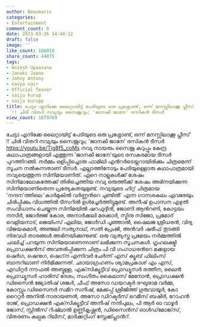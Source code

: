 ```yaml
---
author: Beaumaris
categories:
- Entertainment
comment_count: 0
date: 2023-03-26 14:44:12
draft: false
image: ''
like_count: 106010
share_count: 44875
tags:
- Aniesh Upaasana
- Janaki Jaane
- Johny Antony
- navya nair
- Official Teaser
- saiju kurup
- saiju kurupp
title: ചേട്ടാ എനിക്കേ ലൈറ്റായിട്ട് പേടിയുടെ ഒരു പ്രശ്നോണ്ട്, ഒന്ന് മനസ്സിലാക്കൂ പ്ലീസ്'
  !! ചിരി വിതറി നവ്യയും സൈജുവും; 'ജാനകീ ജാനേ' രസികൻ ടീസർ
view_count: 1879789
---
```


ചേട്ടാ എനിക്കേ ലൈറ്റായിട്ട് പേടിയുടെ ഒരു പ്രശ്നോണ്ട്, ഒന്ന് മനസ്സിലാക്കൂ പ്ലീസ്' !! ചിരി വിതറി നവ്യയും സൈജുവും; 'ജാനകീ ജാനേ' രസികൻ ടീസർ https://youtu.be/Tig8f5_coMs നവ്യ നായരും സൈജു കുറുപ്പും കേന്ദ്ര കഥാപാത്രങ്ങളായി എത്തുന്ന 'ജാനകീ ജാനേ'യുടെ രസകരമായ ടീസർ പുറത്തിറങ്ങി. നര്‍മ്മം ഒളിപ്പിച്ചൊരു ഫാമിലി എന്‍റര്‍ടെയ്നറായിരിക്കും ചിത്രമെന്ന് സൂചന നൽകുന്നതാണ് ടീസര്‍. എല്ലാത്തിനോടും പേടിയുള്ളൊരു കഥാപാത്രമായി നവ്യയെത്തുന്ന സിനിമയാണിത്. ഏറെ നാളുകൾക്ക് ശേഷം സിനിമാലോകത്തേക്ക് തിരിച്ചെത്തിയ നവ്യ ഒരുത്തീക്ക് ശേഷം അഭിനയിക്കുന്ന സിനിമയാണിതെന്ന പ്രത്യേകതയുമുണ്ട്. നവ്യയുടെ ഹിറ്റ് ചിത്രമായ 'നന്ദന'ത്തിലെ 'കാ‍ർമുകിൽ വർണ്ണന്‍റെ ചുണ്ടിൽ' എന്ന ഗാനശകലം ഏവരേയും ചിരിപ്പിക്കും വിധത്തിൽ ടീസറിൽ ഉൾച്ചേർത്തിട്ടുമുണ്ട്. അനീഷ് ഉപാസന എഴുതി സംവിധാനം ചെയ്യുന്ന സിനിമയില്‍ ഷറഫുദ്ദീന്‍, ജോണി ആന്‍റണി, കോട്ടയം നസീര്‍, ജോര്‍ജ്ജ് കോര, അനാര്‍ക്കലി മരക്കാര്‍, സ്മിനു സിജോ, പ്രമോദ് വെളിയനാട്, ജെയിംസ് ഏലിയ, ജോര്‍ഡി പൂഞ്ഞാൽ, ഷൈലജ ശ്രീധരൻ, വിദ്യ വിജയകുമാര്‍, അഞ്ജലി സത്യനാഥ്, സതി പ്രേംജി, അൻവർ ഷരീഫ് തുടങ്ങി നിരവധി താരങ്ങൾ അഭിനയിക്കുന്നുണ്ട്. ഒരു വ്യത്യസ്ത പ്രമേയം നര്‍മ്മത്തില്‍ ചാലിച്ച് പറയുന്ന സിനിമയാണെന്നാണ് ലഭിക്കുന്ന സൂചനകൾ. ഗൃഹലക്ഷ്മി പ്രൊഡക്ഷന്‍സ് അവതരിപ്പിക്കുന്ന ചിത്രം പി വി ഗംഗാധരന്‍റെ മക്കളായ ഷെര്‍ഗ, ഷെനുഗ, ഷെഗ്‌ന എന്നിവര്‍ ചേര്‍ന്ന് എസ് ക്യൂബ് ഫിലിംസ് ബാനറിലാണ് നിര്‍മിക്കുന്നത്. ഛായാഗ്രഹണം ശ്യാമപ്രകാശ് എം എസ്, എഡിറ്റര്‍ നൗഫല്‍ അബ്ദുള്ള, എക്‌സിക്യൂട്ടീവ് പ്രൊഡ്യൂസര്‍ രത്തീന, ലൈന്‍ പ്രൊഡ്യൂസര്‍ ഹാരിസ് ദേശം, സംഗീതം കൈലാസ് മേനോൻ, പ്രൊഡക്ഷന്‍ ഡിസൈന്‍ ജ്യോതിഷ് ശങ്കര്‍, ചീഫ് അസോ ഡയറക്ടര്‍ രഘുരാമ വര്‍മ്മ, കോസ്റ്റും ഡിസൈനർ സമീറ സനീഷ്, മേക്കപ്പ് ശ്രീജിത്ത് ഗുരുവായൂര്‍, കോ റൈറ്റര്‍ അനില്‍ നാരായണന്‍, അസോ ഡിറക്ടര്‍സ് റെമീസ് ബഷീര്‍, റോഹന്‍ രാജ്, പ്രൊഡക്ഷന്‍ എക്‌സിക്യൂട്ടീവ് അനീഷ് നന്ദിപുലം, പി ആര്‍ ഓ വാഴൂര്‍ ജോസ്, സ്റ്റില്‍സ് റിഷ്‍ലാല്‍ ഉണ്ണികൃഷ്ണന്‍, ഡിസൈന്‍സ് ഓള്‍ഡ്‌മോങ്ക്‌സ്, വിതരണം കല്പക റിലീസ്, മാര്‍ക്കറ്റിംഗ് സ്നേക്ക്പ്ലാന്‍റ്.